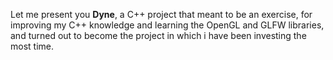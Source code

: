 
Let me present you **Dyne**, a C++ project that meant to be an exercise, for improving my C++ knowledge and learning the OpenGL and GLFW libraries, and turned out to become the project in which i have been investing the most time.
